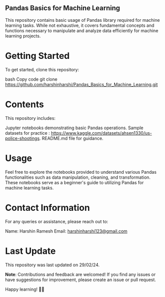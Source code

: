## Pandas Basics for Machine Learning
This repository contains basic usage of Pandas library required for machine learning tasks. While not exhaustive, it covers fundamental concepts and functions necessary to manipulate and analyze data efficiently for machine learning projects.

# Getting Started
To get started, clone this repository:

bash
Copy code
git clone https://github.com/harshinharshi/Pandas_Basics_for_Machine_Learning.git
# Contents
This repository includes:

Jupyter notebooks demonstrating basic Pandas operations.
Sample datasets for practice : https://www.kaggle.com/datasets/ahsen1330/us-police-shootings.
README.md file for guidance.
# Usage
Feel free to explore the notebooks provided to understand various Pandas functionalities such as data manipulation, cleaning, and transformation. These notebooks serve as a beginner's guide to utilizing Pandas for machine learning tasks.

# Contact Information
For any queries or assistance, please reach out to:

Name: Harshin Ramesh
Email: harshinharshi123@gmail.com
# Last Update
This repository was last updated on 29/02/24.

**Note**: Contributions and feedback are welcomed! If you find any issues or have suggestions for improvement, please create an issue or pull request.

Happy learning! 🐼🚀
